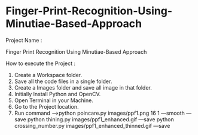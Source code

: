 # Finger-Print-Recognition-Using-Minutiae-Based-Approach

Project Name : 

Finger Print Recognition Using Minutiae-Based Approach


How to execute the Project :

1. Create a Workspace folder.
2. Save all the code files in a single folder.
3. Create a Images folder and save all image in that folder.
4. Initially Install Python and OpenCV.
5. Open Terminal in your Machine.
6. Go to the Project location.
7. Run command —->python poincare.py images/ppf1.png 16 1 —smooth —save
				       python thining.py images/ppf1_enhanced.gif —save
				       python crossing_number.py images/ppf1_enhanced_thinned.gif —save
